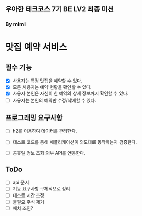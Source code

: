 ## 우아한 테크코스 7기 BE LV2 최종 미션
### By mimi

# 맛집 예약 서비스
## 필수 기능
- [X] 사용자는 특정 맛집을 예약할 수 있다.
- [X] 모든 사용자는 예약 현황을 확인할 수 있다.
- [X] 사용자 본인은 자신이 한 예약의 상세 정보까지 확인할 수 있다.
- [ ] 사용자는 본인의 예약만 수정/삭제할 수 있다.

## 프로그래밍 요구사항
- [ ] h2를 이용하여 데이터를 관리한다.
- [ ] 테스트 코드를 통해 애플리케이션이 의도대로 동작하는지 검증한다.
- [ ] 공휴일 정보 조회 외부 API를 연동한다.


## ToDo
- [ ] api 문서
- [ ] 기능 요구사항 구체적으로 정리
- [ ] 테스트 시간 조정
- [ ] 불필요 주석 제거
- [ ] 페치 조인?
